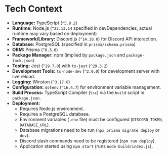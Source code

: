 # Tech Context

*   **Language:** TypeScript (`^5.8.2`)
*   **Runtime:** Node.js (`^22.13.14` specified in devDependencies, actual runtime may vary based on deployment)
*   **Framework/Library:** Discord.js (`^14.18.0`) for Discord API interaction.
*   **Database:** PostgreSQL (specified in `prisma/schema.prisma`)
*   **ORM:** Prisma (`^6.5.0`)
*   **Package Manager:** npm (implied by `package.json` and `package-lock.json`)
*   **Testing:** Jest (`^29.7.0`) with `ts-jest` (`^29.3.2`)
*   **Development Tools:** `ts-node-dev` (`^2.0.0`) for development server with live reload.
*   **Logging:** Winston (`^3.17.0`)
*   **Configuration:** `dotenv` (`^16.4.7`) for environment variable management.
*   **Build Process:** TypeScript Compiler (`tsc`) via the `build` script in `package.json`.
*   **Deployment:**
    *   Requires Node.js environment.
    *   Requires a PostgreSQL database.
    *   Environment variables (`.env` file) must be configured (`DISCORD_TOKEN`, `DATABASE_URL`).
    *   Database migrations need to be run (`npx prisma migrate deploy` or `dev`).
    *   Discord slash commands need to be registered (`npm run deploy`).
    *   Application started using `npm start` (runs `node build/index.js`).
